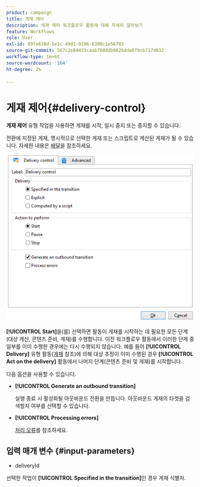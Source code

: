 ```yaml
---
product: campaign
title: 게재 제어
description: 게재 제어 워크플로우 활동에 대해 자세히 알아보기
feature: Workflows
role: User
exl-id: 09fe638d-5e1c-49d1-9196-6300c1e56703
source-git-commit: 567c2e84433caab708ddb9026dda6f9cb717d032
workflow-type: tm+mt
source-wordcount: '164'
ht-degree: 2%

---
```


# 게재 제어{#delivery-control}



**게재 제어** 유형 작업을 사용하면 게재를 시작, 일시 중지 또는 중지할 수 있습니다.

전환에 지정된 게재, 명시적으로 선택한 게재 또는 스크립트로 계산된 게재가 될 수 있습니다. 자세한 내용은 [배달](delivery.md)을 참조하세요.

![](assets/edit_diffusion_act.png)

**[!UICONTROL Start]**&#x200B;을(를) 선택하면 활동이 게재를 시작하는 데 필요한 모든 단계(대상 계산, 콘텐츠 준비, 게재)를 수행합니다. 이전 워크플로우 활동에서 이러한 단계 중 일부를 이미 수행한 경우에는 다시 수행되지 않습니다. 예를 들어 **[!UICONTROL Delivery]** 유형 활동([게재](delivery.md) 참조)에 의해 대상 추정이 이미 수행된 경우 **[!UICONTROL Act on the delivery]** 활동에서 나머지 단계(콘텐츠 준비 및 게재)를 시작합니다.

다음 옵션을 사용할 수 있습니다.

* **[!UICONTROL Generate an outbound transition]**

  실행 종료 시 활성화될 아웃바운드 전환을 만듭니다. 아웃바운드 게재의 타겟을 검색할지 여부를 선택할 수 있습니다.

* **[!UICONTROL Processing errors]**

  [처리 오류](monitor-workflow-execution.md#processing-errors)를 참조하세요.

## 입력 매개 변수 {#input-parameters}

* deliveryId

선택한 작업이 **[!UICONTROL Specified in the transition]**&#x200B;인 경우 게재 식별자.
